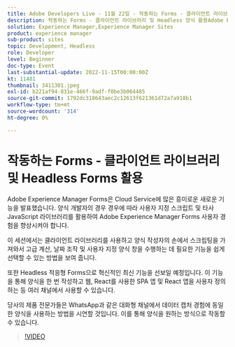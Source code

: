 ```yaml
---
title: Adobe Developers Live - 11월 22일 - 작동하는 Forms - 클라이언트 라이브러리 및 Headless Forms 활용
description: 작동하는 Forms - 클라이언트 라이브러리 및 Headless 양식 활용Adobe Experience Manager Forms은 Cloud Service에 많은 흥미로운 새로운 기능을 발표했습니다. Forms 개발자의 경우 사용자 지정 스크립트 및 타사 JavaScript 라이브러리를 활용하여 Adobe Experience Manager Forms 사용자 경험을 향상시켜야 하는 경우가 있습니다. 이 세션에서는 클라이언트 라이브러리를 사용하고 양식 작성자의 손에서 스크립팅을 가져와서 고급 계산, 날짜 조작 및 사용자 지정 양식 창을 수행하는 데 필요한 기능을 쉽게 선택할 수 있는 방법을 보여 줍니다.또한 양식을 한 번 작성하고 웹, SPA 앱을 사용하여 React를 사용하는 앱을 비롯한 여러 채널에서 사용할 수 있는 Headless Adaptive Forms을 사용하여 최신 혁신 기술을 선보일 예정입니다. 제품 전문가들은 WhatsApp과 같은 대화형 채널에서 데이터 캡처 경험에 동일한 양식을 사용하는 방법을 보여 줍니다. 이를 통해 양식을 원하는 방식으로 사용할 수 있습니다.
solution: Experience Manager,Experience Manager Sites
product: experience manager
sub-product: sites
topic: Development, Headless
role: Developer
level: Beginner
doc-type: Event
last-substantial-update: 2022-11-15T00:00:00Z
kt: 11481
thumbnail: 3411301.jpeg
exl-id: b221af94-831e-466f-9adf-f0be3b064485
source-git-commit: 1792dc318643aec2c12613f621361d72a7a918b1
workflow-type: tm+mt
source-wordcount: '314'
ht-degree: 0%

---
```


# 작동하는 Forms - 클라이언트 라이브러리 및 Headless Forms 활용

Adobe Experience Manager Forms은 Cloud Service에 많은 흥미로운 새로운 기능을 발표했습니다. 양식 개발자의 경우 경우에 따라 사용자 지정 스크립트 및 타사 JavaScript 라이브러리를 활용하여 Adobe Experience Manager Forms 사용자 경험을 향상시켜야 합니다.

이 세션에서는 클라이언트 라이브러리를 사용하고 양식 작성자의 손에서 스크립팅을 가져와서 고급 계산, 날짜 조작 및 사용자 지정 양식 창을 수행하는 데 필요한 기능을 쉽게 선택할 수 있는 방법을 보여 줍니다.

또한 Headless 적응형 Forms으로 혁신적인 최신 기능을 선보일 예정입니다. 이 기능을 통해 양식을 한 번 작성하고 웹, React를 사용한 SPA 앱 및 React 앱을 사용자 정의하는 등 여러 채널에서 사용할 수 있습니다.

당사의 제품 전문가들은 WhatsApp과 같은 대화형 채널에서 데이터 캡처 경험에 동일한 양식을 사용하는 방법을 시연할 것입니다. 이를 통해 양식을 원하는 방식으로 작동할 수 있습니다.

>[!VIDEO](https://video.tv.adobe.com/v/3411301/?quality=12&learn=on)
